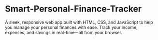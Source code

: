 # Smart-Personal-Finance-Tracker
A sleek, responsive web app built with HTML, CSS, and JavaScript to help you manage your personal finances with ease. Track your income, expenses, and savings in real-time—all from your browser.
